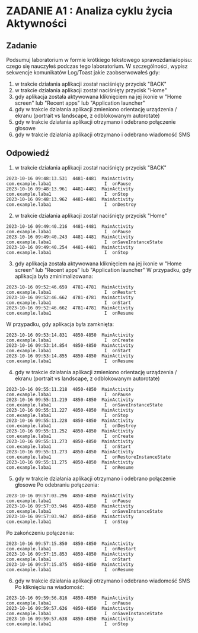 # ZADANIE A1 : Analiza cyklu życia Aktywności

## Zadanie

Podsumuj laboratorium w formie krótkiego tekstowego sprawozdania/opisu: czego się nauczyłeś podczas tego laboratorium.
W szczególności, wypisz sekwencje komunikatów Log/Toast jakie zaobserwowałeś gdy:
1) w trakcie działania aplikacji został naciśnięty przycisk "BACK"
2) w trakcie działania aplikacji został naciśnięty przycisk "Home"
3) gdy aplikacja została aktywowana kliknięciem na jej ikonie w "Home screen" lub "Recent apps" lub "Application launcher"
4) gdy w trakcie działania aplikacji zmieniono orientację urządzenia / ekranu (portrait vs landscape, z odblokowanym autorotate)
5) gdy w trakcie działania aplikacji otrzymano i odebrano połączenie głosowe
6) gdy w trakcie działania aplikacji otrzymano i odebrano wiadomość SMS

## Odpowiedź

1) w trakcie działania aplikacji został naciśnięty przycisk "BACK"
```
2023-10-16 09:48:13.531  4481-4481  MainActivity            com.example.laba1                    I  onPause
2023-10-16 09:48:13.961  4481-4481  MainActivity            com.example.laba1                    I  onStop
2023-10-16 09:48:13.962  4481-4481  MainActivity            com.example.laba1                    I  onDestroy
```

2) w trakcie działania aplikacji został naciśnięty przycisk "Home"
```
2023-10-16 09:49:40.216  4481-4481  MainActivity            com.example.laba1                    I  onPause
2023-10-16 09:49:40.243  4481-4481  MainActivity            com.example.laba1                    I  onSaveInstanceState
2023-10-16 09:49:40.254  4481-4481  MainActivity            com.example.laba1                    I  onStop
```

3) gdy aplikacja została aktywowana kliknięciem na jej ikonie w "Home screen" lub "Recent apps" lub "Application launcher"
W przypadku, gdy aplikacja była zminimalizowana:
```
2023-10-16 09:52:46.659  4781-4781  MainActivity            com.example.laba1                    I  onRestart
2023-10-16 09:52:46.662  4781-4781  MainActivity            com.example.laba1                    I  onStart
2023-10-16 09:52:46.662  4781-4781  MainActivity            com.example.laba1                    I  onResume
```

W przypadku, gdy aplikacja była zamknięta:
```
2023-10-16 09:53:14.831  4850-4850  MainActivity            com.example.laba1                    I  onCreate
2023-10-16 09:53:14.854  4850-4850  MainActivity            com.example.laba1                    I  onStart
2023-10-16 09:53:14.855  4850-4850  MainActivity            com.example.laba1                    I  onResume
```

4) gdy w trakcie działania aplikacji zmieniono orientację urządzenia / ekranu (portrait vs landscape, z odblokowanym autorotate)
```
2023-10-16 09:55:11.218  4850-4850  MainActivity            com.example.laba1                    I  onPause
2023-10-16 09:55:11.219  4850-4850  MainActivity            com.example.laba1                    I  onSaveInstanceState
2023-10-16 09:55:11.227  4850-4850  MainActivity            com.example.laba1                    I  onStop
2023-10-16 09:55:11.228  4850-4850  MainActivity            com.example.laba1                    I  onDestroy
2023-10-16 09:55:11.252  4850-4850  MainActivity            com.example.laba1                    I  onCreate
2023-10-16 09:55:11.273  4850-4850  MainActivity            com.example.laba1                    I  onStart
2023-10-16 09:55:11.273  4850-4850  MainActivity            com.example.laba1                    I  onRestoreInstanceState
2023-10-16 09:55:11.275  4850-4850  MainActivity            com.example.laba1                    I  onResume
```

5) gdy w trakcie działania aplikacji otrzymano i odebrano połączenie głosowe
Po odebraniu połączenia:
```
2023-10-16 09:57:03.296  4850-4850  MainActivity            com.example.laba1                    I  onPause
2023-10-16 09:57:03.946  4850-4850  MainActivity            com.example.laba1                    I  onSaveInstanceState
2023-10-16 09:57:03.947  4850-4850  MainActivity            com.example.laba1                    I  onStop
```

Po zakończeniu połączenia:
```
2023-10-16 09:57:15.850  4850-4850  MainActivity            com.example.laba1                    I  onRestart
2023-10-16 09:57:15.853  4850-4850  MainActivity            com.example.laba1                    I  onStart
2023-10-16 09:57:15.875  4850-4850  MainActivity            com.example.laba1                    I  onResume
```

6) gdy w trakcie działania aplikacji otrzymano i odebrano wiadomość SMS
Po kliknięciu na wiadomość:
```
2023-10-16 09:59:56.816  4850-4850  MainActivity            com.example.laba1                    I  onPause
2023-10-16 09:59:57.636  4850-4850  MainActivity            com.example.laba1                    I  onSaveInstanceState
2023-10-16 09:59:57.638  4850-4850  MainActivity            com.example.laba1                    I  onStop
```
